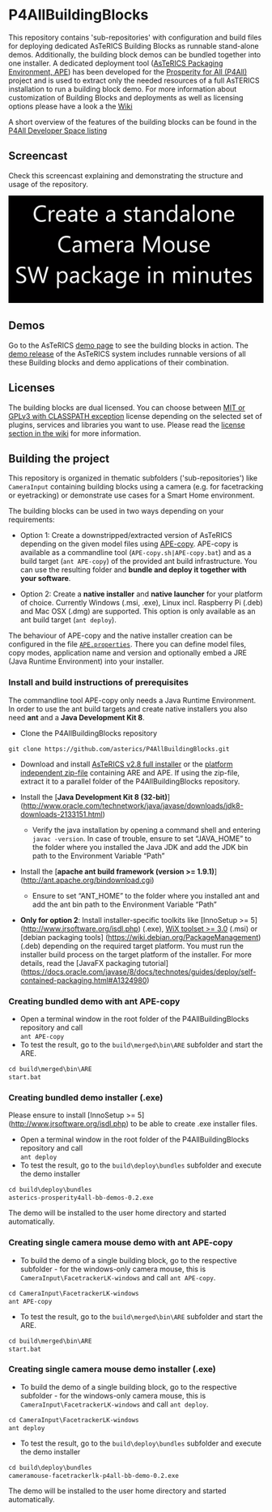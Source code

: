 # P4AllBuildingBlocks
This repository contains 'sub-repositories' with configuration and build files for deploying dedicated AsTeRICS Building Blocks as runnable stand-alone demos. Additionally, the building block demos can be bundled together into one installer. A dedicated deployment tool ([AsTeRICS Packaging Environment, APE](https://github.com/asterics/P4AllBuildingBlocks/wiki/AsTeRICS-Packaging-Environment-(APE))) has been developed for the [Prosperity for All (P4All)](http://www.prosperity4all.eu/
) project and is used to extract only the needed resources of a full AsTERICS installation to run a building block demo. For more information about customization of Building Blocks and deployments as well as licensing options please have a look a the [Wiki](https://github.com/asterics/P4AllBuildingBlocks/wiki)

A short overview of the features of the building blocks can be found in the [P4All Developer Space listing](http://portal.teco.edu/dspace/?q=en/)

## Screencast
Check this screencast explaining and demonstrating the structure and usage of the repository.


[![Screencast explaining and demonstrating the structure and usage of the repository](images/Screencast-P4AllBBRepo.PNG)](https://youtu.be/kpM3E7fp_gQ) 

## Demos
Go to the AsTeRICS [demo page](http://asterics.github.io/AsTeRICS/demos.html) to see the building blocks in action.
The [demo release](https://github.com/asterics/P4AllBuildingBlocks/releases/tag/asterics-prosperity4all-bb-demos-0.2) of the AsTeRICS system includes runnable versions of all these Building blocks and demo applications of their combination.

## Licenses
The building blocks are dual licensed. You can choose between [MIT or GPLv3 with CLASSPATH exception](LICENSE.txt) license depending on the selected set of plugins, services and libraries you want to use. Please read the [license section in the wiki](https://github.com/asterics/P4AllBuildingBlocks/wiki#license) for more information.

## Building the project
This repository is organized in thematic subfolders ('sub-repositories') like ```CameraInput``` containing building blocks using a camera (e.g. for facetracking or eyetracking) or demonstrate use cases for a Smart Home environment.

The building blocks can be used in two ways depending on your requirements:

* Option 1: Create a downstripped/extracted version of AsTeRICS depending on the given model files using [APE-copy](https://github.com/asterics/AsTeRICS/tree/master/bin/APE#ape-copy). APE-copy is available as a commandline tool  (```APE-copy.sh|APE-copy.bat```) and as a build target (```ant APE-copy```) of the provided ant build infrastructure. You can use the resulting folder and **bundle and deploy it together with your software**.

* Option 2: Create a **native installer** and **native launcher** for your platform of choice. Currently Windows (.msi, .exe), Linux incl. Raspberry Pi (.deb) and Mac OSX (.dmg) are supported. This option is only available as an ant build target (```ant deploy```).

The behaviour of APE-copy and the native installer creation can be configured in the file [```APE.properties```](APE.properties). There you can define model files, copy modes, application name and version and optionally embed a JRE (Java Runtime Environment) into your installer.   

### Install and build instructions of prerequisites 

The commandline tool APE-copy only needs a Java Runtime Environment. In order to use the ant build targets and create native installers you also need **ant** and a **Java Development Kit 8**.

* Clone the P4AllBuildingBlocks repository
```
git clone https://github.com/asterics/P4AllBuildingBlocks.git
```
* Download and install [AsTeRICS v2.8 full installer](https://github.com/asterics/AsTeRICS/releases/download/v2.8/Setup_AsTeRICS_2_8.exe) or the [platform independent zip-file](https://github.com/asterics/AsTeRICS/releases/download/v2.8/asterics-are-ape-2.8.zip) containing ARE and APE. If using the zip-file, extract it to a parallel folder of the P4AllBuildingBlocks repository.

* Install the [**Java Development Kit 8 (32-bit)**] (http://www.oracle.com/technetwork/java/javase/downloads/jdk8-downloads-2133151.html)
  * Verify the java installation by opening a command shell and entering ```javac -version```. In case of trouble, ensure to set “JAVA_HOME” to the folder where you installed the Java JDK and add the JDK bin path to the Environment Variable “Path”
* Install the [**apache ant build framework (version >= 1.9.1)**] (http://ant.apache.org/bindownload.cgi)
  * Ensure to set “ANT_HOME” to the folder where you installed ant and add the ant bin path to the Environment Variable “Path”
* __Only for option 2__: Install installer-specific toolkits like [InnoSetup >= 5] (http://www.jrsoftware.org/isdl.php) (.exe), [WiX toolset >= 3.0](http://wixtoolset.org/) (.msi) or [debian packaging tools] (https://wiki.debian.org/PackageManagement) (.deb) depending on the required target platform. You must run the installer build process on the target platform of the installer. For more details, read the [JavaFX packaging tutorial] (https://docs.oracle.com/javase/8/docs/technotes/guides/deploy/self-contained-packaging.html#A1324980) 

### Creating bundled demo with ant APE-copy

* Open a terminal window in the root folder of the P4AllBuildingBlocks repository and call  
```ant APE-copy```
* To test the result, go to the ```build\merged\bin\ARE``` subfolder and start the ARE.  
```
cd build\merged\bin\ARE
start.bat
```  

### Creating bundled demo installer (.exe)
Please ensure to install [InnoSetup >= 5] (http://www.jrsoftware.org/isdl.php) to be able to create .exe installer files.

* Open a terminal window in the root folder of the P4AllBuildingBlocks repository and call  
```ant deploy```
* To test the result, go to the ```build\deploy\bundles``` subfolder and execute the demo installer  
```
cd build\deploy\bundles
asterics-prosperity4all-bb-demos-0.2.exe
```

The demo will be installed to the user home directory and started automatically.

### Creating single camera mouse demo with ant APE-copy

* To build the demo of a single building block, go to the respective subfolder - for the windows-only camera mouse, this is ```CameraInput\FacetrackerLK-windows``` and call ```ant APE-copy```.
```
cd CameraInput\FacetrackerLK-windows
ant APE-copy
```
* To test the result, go to the ```build\merged\bin\ARE``` subfolder and start the ARE.
```
cd build\merged\bin\ARE
start.bat
```  

### Creating single camera mouse demo installer (.exe)

* To build the demo of a single building block, go to the respective subfolder - for the windows-only camera mouse, this is ```CameraInput\FacetrackerLK-windows``` and call ```ant deploy```.
```
cd CameraInput\FacetrackerLK-windows
ant deploy
```
* To test the result, go to the ```build\deploy\bundles``` subfolder and execute the demo installer  
```
cd build\deploy\bundles
cameramouse-facetrackerlk-p4all-bb-demo-0.2.exe
```

The demo will be installed to the user home directory and started automatically.
